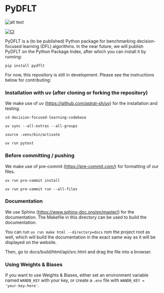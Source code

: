 # PyDFLT

![alt text](https://github.com/PyDFLT/PyDFLT/update-readme/logo.jpg?raw=true)

[![CI](https://github.com/PyDFLT/PyDFLT/actions/workflows/CI.yml/badge.svg)](https://github.com/NoahJSchutte/decision-focused-learning-codebase/actions/workflows/CI.yml)


PyDFLT is a (to be published) Python package for benchmarking decision-focused learning (DFL) algorithms.
In the near future, we will publish PyDFLT on the Python Package Index, after which you can install it by running:

`pip install pydflt`

For now, this repository is still in development. Please see the instructions below for contributing:

### Installation with uv (after cloning or forking the repository)

We make use of uv (https://github.com/astral-sh/uv) for the installation and testing.

`cd decision-focused-learning-codebase`

`uv sync --all-extras --all-groups`

`source .venv/bin/activate`

`uv run pytest`

### Before committing / pushing

We make use of pre-commit (https://pre-commit.com/) for formatting of our files.

`uv run pre-commit install`

`uv run pre-commit run --all-files`

### Documentation

We use Sphinx (https://www.sphinx-doc.org/en/master/) for the documentation.  The Makefile in this directory can be used to build the documentation.

You can run `uv run make html --directory=docs` rom the project root as well, which will build the documentation in the exact same way as it will be displayed on the website.

Then, go to docs/build/html/api/src.html and drag the file into a browser.

### Using Weights & Biases
If you want to use Weights & Biases, either set an environment variable named `WANDB_KEY` with your key,
or create a `.env` file with `WANDB_KEY = 'your-key-here'`.
